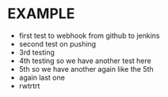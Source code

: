 # EXAMPLE 

* first test to webhook from github to jenkins
* second test on pushing 
* 3rd testing
* 4th testing so we have another test here
* 5th so we have another again like the 5th
* again last one
* rwtrtrt